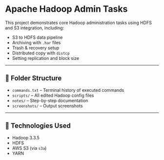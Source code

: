# Apache Hadoop Admin Tasks

This project demonstrates core Hadoop administration tasks using HDFS and S3 integration, including:

- S3 to HDFS data pipeline
- Archiving with `.har` files
- Trash & recovery setup
- Distributed copy with `distcp`
- Setting replication and block size

---

## 📁 Folder Structure

- `commands.txt` – Terminal history of executed commands
- `scripts/` – All edited Hadoop config files
- `notes/` – Step-by-step documentation
- `screenshots/` – Output screenshots

---

## 🔧 Technologies Used

- Hadoop 3.3.5
- HDFS
- AWS S3 (via `s3a`)
- YARN
